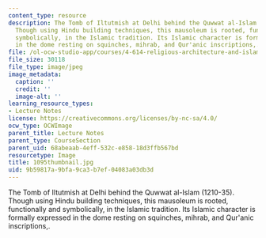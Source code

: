 ```yaml
---
content_type: resource
description: The Tomb of Iltutmish at Delhi behind the Quwwat al-Islam (1210-35).
  Though using Hindu building techniques, this mausoleum is rooted, functionally and
  symbolically, in the Islamic tradition. Its Islamic character is formally expressed
  in the dome resting on squinches, mihrab, and Qur'anic inscriptions,.
file: /ol-ocw-studio-app/courses/4-614-religious-architecture-and-islamic-cultures-fall-2002/9b59817a9bfa9ca3b7ef04083a03db3d_1095thumbnail.jpg
file_size: 30118
file_type: image/jpeg
image_metadata:
  caption: ''
  credit: ''
  image-alt: ''
learning_resource_types:
- Lecture Notes
license: https://creativecommons.org/licenses/by-nc-sa/4.0/
ocw_type: OCWImage
parent_title: Lecture Notes
parent_type: CourseSection
parent_uid: 68abeaab-4eff-532c-e858-18d3ffb567bd
resourcetype: Image
title: 1095thumbnail.jpg
uid: 9b59817a-9bfa-9ca3-b7ef-04083a03db3d
---
```

The Tomb of Iltutmish at Delhi behind the Quwwat al-Islam (1210-35). Though using Hindu building techniques, this mausoleum is rooted, functionally and symbolically, in the Islamic tradition. Its Islamic character is formally expressed in the dome resting on squinches, mihrab, and Qur'anic inscriptions,.